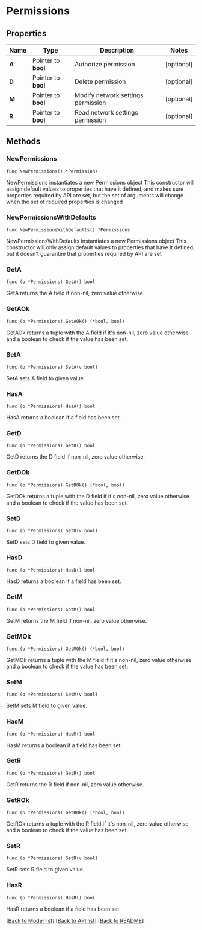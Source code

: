 # Permissions

## Properties

Name | Type | Description | Notes
------------ | ------------- | ------------- | -------------
**A** | Pointer to **bool** | Authorize permission | [optional] 
**D** | Pointer to **bool** | Delete permission | [optional] 
**M** | Pointer to **bool** | Modify network settings permission | [optional] 
**R** | Pointer to **bool** | Read network settings permission | [optional] 

## Methods

### NewPermissions

`func NewPermissions() *Permissions`

NewPermissions instantiates a new Permissions object
This constructor will assign default values to properties that have it defined,
and makes sure properties required by API are set, but the set of arguments
will change when the set of required properties is changed

### NewPermissionsWithDefaults

`func NewPermissionsWithDefaults() *Permissions`

NewPermissionsWithDefaults instantiates a new Permissions object
This constructor will only assign default values to properties that have it defined,
but it doesn't guarantee that properties required by API are set

### GetA

`func (o *Permissions) GetA() bool`

GetA returns the A field if non-nil, zero value otherwise.

### GetAOk

`func (o *Permissions) GetAOk() (*bool, bool)`

GetAOk returns a tuple with the A field if it's non-nil, zero value otherwise
and a boolean to check if the value has been set.

### SetA

`func (o *Permissions) SetA(v bool)`

SetA sets A field to given value.

### HasA

`func (o *Permissions) HasA() bool`

HasA returns a boolean if a field has been set.

### GetD

`func (o *Permissions) GetD() bool`

GetD returns the D field if non-nil, zero value otherwise.

### GetDOk

`func (o *Permissions) GetDOk() (*bool, bool)`

GetDOk returns a tuple with the D field if it's non-nil, zero value otherwise
and a boolean to check if the value has been set.

### SetD

`func (o *Permissions) SetD(v bool)`

SetD sets D field to given value.

### HasD

`func (o *Permissions) HasD() bool`

HasD returns a boolean if a field has been set.

### GetM

`func (o *Permissions) GetM() bool`

GetM returns the M field if non-nil, zero value otherwise.

### GetMOk

`func (o *Permissions) GetMOk() (*bool, bool)`

GetMOk returns a tuple with the M field if it's non-nil, zero value otherwise
and a boolean to check if the value has been set.

### SetM

`func (o *Permissions) SetM(v bool)`

SetM sets M field to given value.

### HasM

`func (o *Permissions) HasM() bool`

HasM returns a boolean if a field has been set.

### GetR

`func (o *Permissions) GetR() bool`

GetR returns the R field if non-nil, zero value otherwise.

### GetROk

`func (o *Permissions) GetROk() (*bool, bool)`

GetROk returns a tuple with the R field if it's non-nil, zero value otherwise
and a boolean to check if the value has been set.

### SetR

`func (o *Permissions) SetR(v bool)`

SetR sets R field to given value.

### HasR

`func (o *Permissions) HasR() bool`

HasR returns a boolean if a field has been set.


[[Back to Model list]](../README.md#documentation-for-models) [[Back to API list]](../README.md#documentation-for-api-endpoints) [[Back to README]](../README.md)


